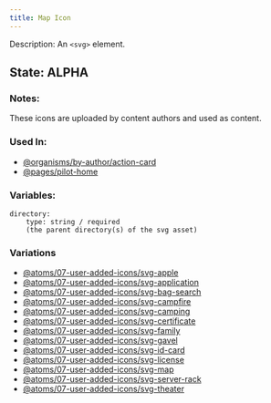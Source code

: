 ```yaml
---
title: Map Icon
---
```

Description: An `<svg>` element.

## State: ALPHA

### Notes:
These icons are uploaded by content authors and used as content.

### Used In:
- [@organisms/by-author/action-card](/?p=organisms-action-card)
- [@pages/pilot-home](/?p=pages-pilot-home)


### Variables:
~~~
directory: 
    type: string / required
    (the parent directory(s) of the svg asset)
~~~

### Variations
- [@atoms/07-user-added-icons/svg-apple](/?p=atoms-svg-apple)
- [@atoms/07-user-added-icons/svg-application](/?p=atoms-svg-application)
- [@atoms/07-user-added-icons/svg-bag-search](/?p=atoms-svg-bag-search)
- [@atoms/07-user-added-icons/svg-campfire](/?p=atoms-svg-campfire)
- [@atoms/07-user-added-icons/svg-camping](/?p=atoms-svg-camping)
- [@atoms/07-user-added-icons/svg-certificate](/?p=atoms-svg-certificate)
- [@atoms/07-user-added-icons/svg-family](/?p=atoms-svg-family)
- [@atoms/07-user-added-icons/svg-gavel](/?p=atoms-svg-gavel)
- [@atoms/07-user-added-icons/svg-id-card](/?p=atoms-svg-id-card)
- [@atoms/07-user-added-icons/svg-license](/?p=atoms-svg-license)
- [@atoms/07-user-added-icons/svg-map](/?p=atoms-svg-map)
- [@atoms/07-user-added-icons/svg-server-rack](/?p=atoms-svg-server-rack)
- [@atoms/07-user-added-icons/svg-theater](/?p=atoms-svg-theater)

